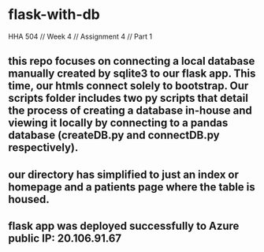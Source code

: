# flask-with-db
HHA 504 // Week 4 // Assignment 4 // Part 1

## this repo focuses on connecting a local database manually created by sqlite3 to our flask app. This time, our htmls connect solely to bootstrap. Our scripts folder includes two py scripts that detail the process of creating a database in-house and viewing it locally by connecting to a pandas database (createDB.py and connectDB.py respectively).

## our directory has simplified to just an index or homepage and a patients page where the table is housed.

## flask app was deployed successfully to Azure public IP: 20.106.91.67